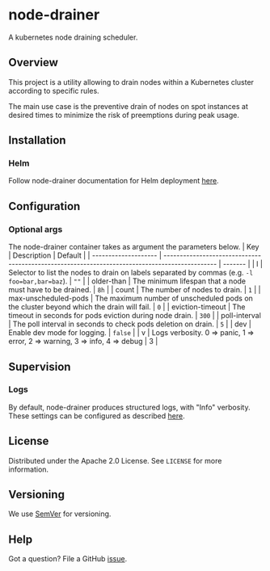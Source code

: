 # node-drainer
A kubernetes node draining scheduler.

## Overview
This project is a utility allowing to drain nodes within a Kubernetes cluster according to specific rules.

The main use case is the preventive drain of nodes on spot instances at desired times to minimize the risk of preemptions during peak usage.

## Installation

### Helm

Follow node-drainer documentation for Helm deployment [here](./helm/node-drainer).

## Configuration

### <a id="Configuration_Optional_args"></a>Optional args
The node-drainer container takes as argument the parameters below.
| Key                  | Description                                                                                    | Default |
| -------------------- | ---------------------------------------------------------------------------------------------- | ------- |
| l                    | Selector to list the nodes to drain on labels separated by commas (e.g. `-l foo=bar,bar=baz`). | `""`    |
| older-than           | The minimum lifespan that a node must have to be drained.                                      | `8h`    |
| count                | The number of nodes to drain.                                                                  | `1`     |
| max-unscheduled-pods | The maximum number of unscheduled pods on the cluster beyond which the drain will fail.        | `0`     |
| eviction-timeout     | The timeout in seconds for pods eviction during node drain.                                    | `300`   |
| poll-interval        | The poll interval in seconds to check pods deletion on drain.                                  | `5`     |
| dev                  | Enable dev mode for logging.                                                                   | `false` |
| v                    | Logs verbosity. 0 => panic, 1 => error, 2 => warning, 3 => info, 4 => debug                    | 3       |


## Supervision

### Logs
By default, node-drainer produces structured logs, with "Info" verbosity. These settings can be configured as described [here](#Configuration_Optional_args).

## License
Distributed under the Apache 2.0 License. See `LICENSE` for more information.

## Versioning
We use [SemVer](http://semver.org/) for versioning.

## Help
Got a question?
File a GitHub [issue](https://github.com/quortex/node-drainer/issues).
